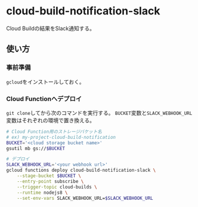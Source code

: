 # cloud-build-notification-slack

Cloud Buildの結果をSlack通知する。

## 使い方

### 事前準備

`gcloud`をインストールしておく。

### Cloud Functionへデプロイ

`git clone`してから次のコマンドを実行する。
`BUCKET`変数と`SLACK_WEBHOOK_URL`変数はそれぞれの環境で置き換える。
```bash
# Cloud Function用のストレージバケット名
# ex) my-project-cloud-build-notification
BUCKET='<cloud storage bucket name>'
gsutil mb gs://$BUCKET

# デプロイ
SLACK_WEBHOOK_URL='<your webhook url>'
gcloud functions deploy cloud-build-notification-slack \
    --stage-bucket $BUCKET \
    --entry-point subscribe \
    --trigger-topic cloud-builds \
    --runtime nodejs8 \
    --set-env-vars SLACK_WEBHOOK_URL=$SLACK_WEBHOOK_URL
```
